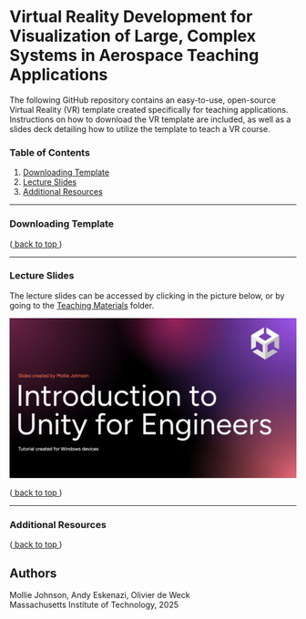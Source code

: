 # Virtual Reality Development for Visualization of Large, Complex Systems in Aerospace Teaching Applications
The following GitHub repository contains an easy-to-use, open-source Virtual Reality (VR) template created specifically for teaching applications. Instructions on how to download the VR template are included, as well as a slides deck detailing how to utilize the template to teach a VR course.

### Table of Contents 

1. [ Downloading Template ](#S1)
2. [ Lecture Slides ](#S2)
3. [ Additional Resources ](#S3)

---
<a name="S1"></a>
### Downloading Template

([ back to top ](#back_to_top))

---
<a name="S2"></a>
### Lecture Slides

The lecture slides can be accessed by clicking in the picture below, or by going to the [Teaching Materials](https://github.com/mojohn23/CAD2VR/tree/main/Teaching%20Material) folder.

<a href="[https://aa.com](https://github.com/mojohn23/CAD2VR/blob/main/Teaching%20Material/Unity%20for%20Engineers.pdf)" target="_blank">

![My image](https://github.com/mojohn23/CAD2VR/blob/main/Teaching%20Material/Intro%20Slide.png)

</a>

([ back to top ](#back_to_top))

---
<a name="S3"></a>
### Additional Resources

([ back to top ](#back_to_top))

## Authors

Mollie Johnson, Andy Eskenazi, Olivier de Weck <br />
Massachusetts Institute of Technology, 2025 <br />

